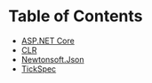 # Table of Contents

* [ASP.NET Core](./AspDotNetCore)
* [CLR](./CLR)
* [Newtonsoft.Json](./NewtonsoftJson)
* [TickSpec](./TickSpec)